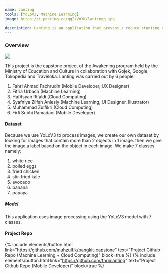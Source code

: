 ```yaml
---
name: Lanting
tools: [YoLoV3, Machine Learning]
image: https://i.postimg.cc/qq2xVnYK/lantingg.jpg

description: Lanting is an application that prevent / reduce stunting cases in Indonesia by controlling the adequacy of nutritional needs for the body via application.
---
```


### Overview

![](https://i.postimg.cc/qq2xVnYK/lantingg.jpg)

This project is the capstone project of the Awakening program held by the Ministry of Education and Culture in collaboration with Gojek, Google, Tokopedia and Traveloka.
Lanting was carried out by 6 people:

1. Fahri Ahmad Fachrudin (Mobile Developer, UX Designer)
2. Fitria Urbach (Machine Learning)
3. Hafifsyah Rifaldi (Cloud Computing)
4. Syafniya Zilfah Aniesiy (Machine Learning, UI Designer, Illustrator)
5. Muhammad Zulfikri (Cloud Computing)
6. Firli Subhi Ramadani (Mobile Developer)

#### Dataset
Because we use YoLoV3 to process images, we create our own dataset by looking for images that contain more than 2 objects in 1 image. then we give the image a label based on the object in each image. We make 7 classes namely:
1. white rice
2. boiled eggs
3. fried chicken
4. stir-fried kale
5. avocado
6. banana
7. papaya


##### Model
This application uses image processing using the YoLoV3 model with 7 classes.


#### Project Repo
{% include elements/button.html link="https://github.com/muhzulfik/bangkit-capstone" text="Project Github Repo (Machine Learning + Cloud Computing)" block=true %}
{% include elements/button.html link="https://github.com/fhrii/lanting" text="Project Github Repo (Mobile Developer)" block=true %}

